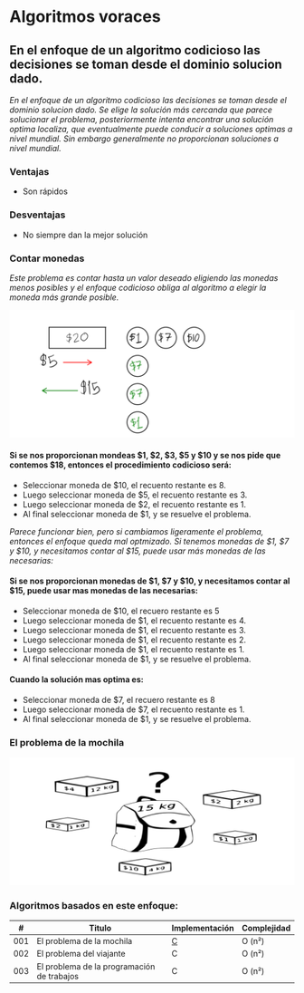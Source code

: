 # Algoritmos voraces

## En el enfoque de un algoritmo codicioso las decisiones se toman desde el dominio solucion dado. 

_En el enfoque de un algoritmo codicioso las decisiones se toman desde el dominio solucion dado. Se elige la solución más cercanda que parece solucionar el problema, posteriormente intenta encontrar una solución optima localiza, que eventualmente puede conducir a soluciones optimas a nivel mundial. Sin embargo generalmente no proporcionan soluciones a nivel mundial._

### Ventajas

- Son rápidos

### Desventajas
- No siempre dan la mejor solución

### Contar monedas

_Este problema es contar hasta un valor deseado eligiendo las monedas menos posibles y el enfoque codicioso obliga al algoritmo a elegir la moneda más grande posible._

![](/00.-Sources/Images/Contar.png)

#### Si se nos proporcionan mondeas $1, $2, $3, $5 y $10 y se nos pide que contemos $18, entonces el procedimiento codicioso será:

- Seleccionar moneda de $10, el recuento restante es 8.
- Luego seleccionar moneda de $5, el recuento restante es 3.
- Luego seleccionar moneda de $2, el recuento restante es 1.
- Al final seleccionar moneda de $1, y se resuelve el problema.

_Parece funcionar bien, pero si cambiamos ligeramente el problema, entonces el enfoque queda mal optmizado. Si tenemos monedas de $1, $7 y $10, y necesitamos contar al $15, puede usar más monedas de las necesarias:_

#### Si se nos proporcionan monedas de $1, $7 y $10, y necesitamos contar al $15, puede usar mas monedas de las necesarias:

- Seleccionar moneda de $10, el recuero restante es 5
- Luego seleccionar moneda de $1, el recuento restante es 4.
- Luego seleccionar moneda de $1, el recuento restante es 3.
- Luego seleccionar moneda de $1, el recuento restante es 2.
- Luego seleccionar moneda de $1, el recuento restante es 1.
- Al final seleccionar moneda de $1, y se resuelve el problema.

#### Cuando la solución mas optima es:

- Seleccionar moneda de $7, el recuero restante es 8
- Luego seleccionar moneda de $7, el recuento restante es 1.
- Al final seleccionar moneda de $1, y se resuelve el problema.

### El problema de la mochila

![](/00.-Sources/Images/Mochila.png)

#####

#####

### Algoritmos basados en este enfoque:

| # | Titulo | Implementación | Complejidad |
|---| ----- | -------- | ---------- |
|001|El problema de la mochila| [C](https://github.com/Jonas-Lara/IPN-CS/blob/master/10.-Algoritmos/02.-Voraces/01-Problema-de-la-mochila.c) |Ο (n²)|
|002|El problema del viajante | C |Ο (n²)|
|003|El problema de la programación de trabajos | C |Ο (n²)|
